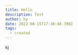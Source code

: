 ```yaml
---
title: Hello
description: Test
author: hy
date: 2022-08-15T17:30:48.398Z
tags:
  - created
---
```

kj